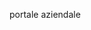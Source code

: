 <Token xmlns:xlink="http://www.w3.org/1999/xlink">portale aziendale</Token>

<!--HONumber=Jun16_HO4-->


